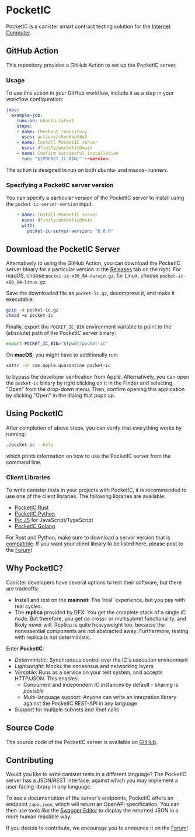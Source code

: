 # PocketIC

PocketIC is a canister smart contract testing solution for the [Internet Computer](https://internetcomputer.org/).

## GitHub Action
This repository provides a GitHub Action to set up the PocketIC server.

### Usage
To use this action in your GitHub workflow, include it as a step in your workflow configuration:

```yml
jobs:
  example-job:
    runs-on: ubuntu-latest
    steps:
    - name: Checkout repository
      uses: actions/checkout@v2
    - name: Install PocketIC server
      uses: dfinity/pocketic@main
    - name: Confirm successful installation
      run: "${POCKET_IC_BIN}" --version
```

The action is designed to run on both ubuntu- and macos- runners.

### Specifying a PocketIC server version
You can specify a particular version of the PocketIC server to install using the `pocket-ic-server-version` input:

```yml
    - name: Install PocketIC server
      uses: dfinity/pocketic@main
      with: 
        pocket-ic-server-version: "6.0.0"
```

## Download the PocketIC Server
Alternatively to using the GitHub Action, you can download the PocketIC server binary for a particular version in the [Releases](https://github.com/dfinity/pocketic/releases) tab on the right.
For macOS, choose `pocket-ic-x86_64-darwin.gz`, for Linux, choose `pocket-ic-x86_64-linux.gz`.

Save the downloaded file as `pocket-ic.gz`, decompress it, and make it executable:

```bash
gzip -d pocket-ic.gz
chmod +x pocket-ic
```

Finally, export the `POCKET_IC_BIN` environment variable to point to the (absolute) path of the PocketIC server binary:

```bash
export POCKET_IC_BIN="$(pwd)/pocket-ic"
```

On **macOS**, you might have to additionally run:
```bash
xattr -dr com.apple.quarantine pocket-ic
```
to bypass the developer verification from Apple.
Alternatively, you can open the `pocket-ic` binary by right clicking on it in the Finder and selecting "Open" from the drop-down menu.
Then, confirm opening this application by clicking "Open" in the dialog that pops up.

## Using PocketIC
After completion of above steps, you can verify that everything works by running:
```bash
./pocket-ic --help
```
which prints information on how to use the PocketIC server from the command line.

### Client Libraries
To write canister tests in your projects with PocketIC, it is recommended to use one of the client libraries.
The following libraries are available:

* [PocketIC Rust](https://crates.io/crates/pocket-ic)
* [PocketIC Python](https://pypi.org/project/pocket-ic/)
* [Pic JS](https://www.npmjs.com/package/@hadronous/pic) for JavaScript/TypeScript
* [PocketIC Golang](https://pkg.go.dev/github.com/aviate-labs/agent-go/pocketic)

For Rust and Python, make sure to download a server version that is [compatible](https://docs.google.com/document/d/1VYmHUTjrgbzRHtsAyRrI5cj-gWGs7ktTnutPvUMJioU). 
If you want your client library to be listed here, please post to the [Forum](https://forum.dfinity.org/)!


## Why PocketIC?
Canister developers have several options to test their software, but there are tradeoffs: 
- Install and test on the **mainnet**: The 'real' experience, but you pay with real cycles.
- The **replica** provided by DFX: You get the complete stack of a single IC node.
But therefore, you get no cross- or multisubnet functionality, and likely never will.
Replica is quite heavyweight too, because the nonessential components are not abstracted away.
Furthermore, testing with replica is not deterministic. 

Enter **PocketIC**: 
- *Deterministic*: Synchronous control over the IC's execution environment
- *Lightweight*: Mocks the consensus and networking layers
- *Versatile*: Runs as a service on your test system, and accepts HTTP/JSON.
This enables:
    - Concurrent and independent IC instances by default - sharing is *possible*
    - Multi-language support: Anyone can write an integration library against the PocketIC REST-API in any language
- Support for multiple subnets and Xnet calls

## Source Code
The source code of the PocketIC server is available on [GitHub](https://github.com/dfinity/ic/tree/master/rs/pocket_ic_server).


## Contributing
Would you like to write canister tests in a different language?
The PocketIC server has a JSON/REST interface, against which you may implement a user-facing library in any language.

To see a documentation of the server's endpoints, PocketIC offers an endpoint `/api.json`, which will return an OpenAPI specification.
You can then use tools like the [Swagger Editor](https://editor-next.swagger.io/) to display the returned JSON in a more human readable way.

If you decide to contribute, we encourage you to announce it on the [Forum](https://forum.dfinity.org/)!
